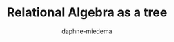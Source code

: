 ---
title: "Relational Algebra as a tree"
author: "daphne-miedema"
Discipline: Databases
ConceptualAdvantage: "Comparing two visual representations to give further insights into its structure"
DrawsAttentionTo: "Execution order."
Topic: Query languages (basic)
Domain: Within-Database
Form: Visual Representation
OriginSource: "Garcia-Molina, H., Ullman, J., & Widom, J. (2009). Database Systems: The Complete Book. 2 ed. Prentice Hall Press, Upper Saddle River, NJ, USA."
image: "370.png"
Mapping:
---